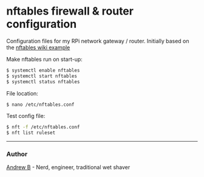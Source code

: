 # nftables firewall & router configuration

Configuration files for my RPi network gateway / router. Initially based on the [nftables wiki example](https://wiki.nftables.org/wiki-nftables/index.php/Simple_ruleset_for_a_home_router)

Make nftables run on start-up:
```bash
$ systemctl enable nftables
$ systemctl start nftables
$ systemctl status nftables
```

File location:
```bash
$ nano /etc/nftables.conf
```

Test config file:
```bash
$ nft -f /etc/nftables.conf
$ nft list ruleset
```
---

### Author
[Andrew B](https://nerdgineer.com) - Nerd, engineer, traditional wet shaver
